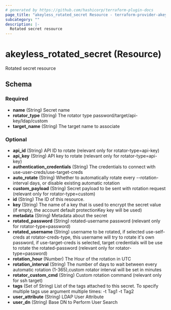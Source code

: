```yaml
---
# generated by https://github.com/hashicorp/terraform-plugin-docs
page_title: "akeyless_rotated_secret Resource - terraform-provider-akeyless"
subcategory: ""
description: |-
  Rotated secret resource
---
```


# akeyless_rotated_secret (Resource)

Rotated secret resource



<!-- schema generated by tfplugindocs -->
## Schema

### Required

- **name** (String) Secret name
- **rotator_type** (String) The rotator type password/target/api-key/ldap/custom
- **target_name** (String) The target name to associate

### Optional

- **api_id** (String) API ID to rotate (relevant only for rotator-type=api-key)
- **api_key** (String) API key to rotate (relevant only for rotator-type=api-key)
- **authentication_credentials** (String) The credentials to connect with use-user-creds/use-target-creds
- **auto_rotate** (String) Whether to automatically rotate every --rotation-interval days, or disable existing automatic rotation
- **custom_payload** (String) Secret payload to be sent with rotation request (relevant only for rotator-type=custom)
- **id** (String) The ID of this resource.
- **key** (String) The name of a key that is used to encrypt the secret value (if empty, the account default protectionKey key will be used)
- **metadata** (String) Metadata about the secret
- **rotated_password** (String) rotated-username password (relevant only for rotator-type=password)
- **rotated_username** (String) username to be rotated, if selected use-self-creds at rotator-creds-type, this username will try to rotate it's own password, if use-target-creds is selected, target credentials will be use to rotate the rotated-password (relevant only for rotator-type=password)
- **rotation_hour** (Number) The Hour of the rotation in UTC
- **rotation_interval** (String) The number of days to wait between every automatic rotation (1-365),custom rotator interval will be set in minutes
- **rotator_custom_cmd** (String) Custom rotation command (relevant only for ssh target)
- **tags** (Set of String) List of the tags attached to this secret. To specify multiple tags use argument multiple times: -t Tag1 -t Tag2
- **user_attribute** (String) LDAP User Attribute
- **user_dn** (String) Base DN to Perform User Search


